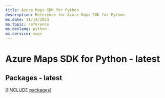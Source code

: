 ```yaml
---
title: Azure Maps SDK for Python
description: Reference for Azure Maps SDK for Python
ms.date: 11/14/2023
ms.topic: reference
ms.devlang: python
ms.service: maps
---
```

# Azure Maps SDK for Python - latest
## Packages - latest
[!INCLUDE [packages](maps-index.md)]